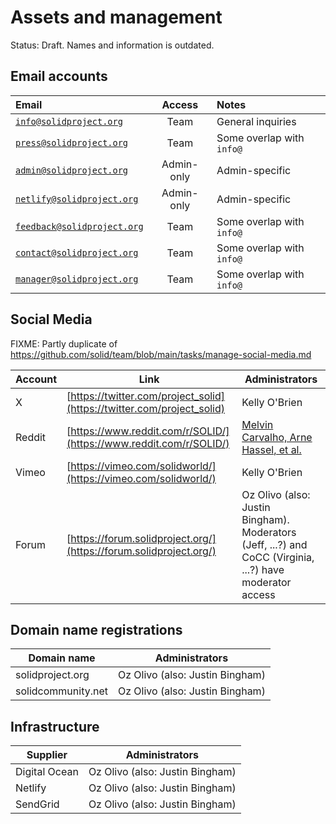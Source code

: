 # Assets and management

Status: Draft. Names and information is outdated.

## Email accounts

|Email                                                          |Access    |Notes|
|:-|:-:|:-|
|[`info@solidproject.org`](mailto:info@solidproject.org)        |Team      |General inquiries|
|[`press@solidproject.org`](mailto:press@solidproject.org)      |Team      |Some overlap with `info@`|
|[`admin@solidproject.org`](mailto:admin@solidproject.org)      |Admin-only|Admin-specific|
|[`netlify@solidproject.org`](mailto:netlify@solidproject.org)  |Admin-only|Admin-specific|
|[`feedback@solidproject.org`](mailto:feedback@solidproject.org)|Team      |Some overlap with `info@`|
|[`contact@solidproject.org`](mailto:contact@solidproject.org)  |Team      |Some overlap with `info@`|
|[`manager@solidproject.org`](mailto:manager@solidproject.org)  |Team      |Some overlap with `info@`|

## Social Media

FIXME: Partly duplicate of https://github.com/solid/team/blob/main/tasks/manage-social-media.md

| Account  | Link                                                                   | Administrators |
| ------- | ---------------------------------------------------------------------- | -------------- |
| X       | [https://twitter.com/project_solid](https://twitter.com/project_solid) | Kelly O'Brien  |
| Reddit  | [https://www.reddit.com/r/SOLID/](https://www.reddit.com/r/SOLID/)     | [Melvin Carvalho, Arne Hassel, et al.](https://www.reddit.com/r/SOLID/about/moderators/) |
| Vimeo   | [https://vimeo.com/solidworld/](https://vimeo.com/solidworld/)         | Kelly O'Brien  |
| Forum   | [https://forum.solidproject.org/](https://forum.solidproject.org/)     | Oz Olivo (also: Justin Bingham). Moderators (Jeff, ...?) and CoCC (Virginia, ...?) have moderator access |

## Domain name registrations

| Domain name | Administrators |
| ----------- | -------------- |
| solidproject.org | Oz Olivo (also: Justin Bingham) |
| solidcommunity.net | Oz Olivo (also: Justin Bingham) |

## Infrastructure

| Supplier | Administrators |
| -------- | -------------- |
| Digital Ocean | Oz Olivo (also: Justin Bingham) |
| Netlify | Oz Olivo (also: Justin Bingham) |
| SendGrid | Oz Olivo (also: Justin Bingham) |

